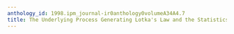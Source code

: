 ```yaml
---
anthology_id: 1998.ipm_journal-ir0anthology0volumeA34A4.7
title: The Underlying Process Generating Lotka's Law and the Statistics of Exceedances
---
```

